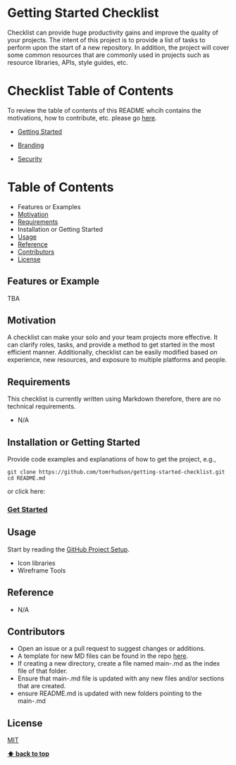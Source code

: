 # Getting Started Checklist

Checklist can provide huge productivity gains and improve the quality of your projects. The intent of this project is to
provide a list of tasks to perform upon the start of a new repository. In addition, the project will cover some common resources that are commonly used in projects such as resource libraries, APIs, style guides, etc.

# Checklist Table of Contents
To review the table of contents of this README whcih contains the motivations,
how to contribute, etc. please go [here](#table-of-contents).


+ [Getting Started](https://github.com/tomrhudson/getting-started-checklist/blob/development/getting-started/main-github.md)

+ [Branding](https://github.com/tomrhudson/getting-started-checklist/blob/development/branding/main-branding.md)
+ [Security](https://github.com/tomrhudson/getting-started-checklist/blob/development/security/main-security.md)

# Table of Contents

+ Features or Examples
+ [Motivation](#motivation)
+ [Requirements](#requirements)
+ Installation or Getting Started
+ [Usage](#usage)
+ [Reference](#Reference)
+ [Contributors](#Contributors)
+ [License](#License)

## Features or Example

TBA

## Motivation

A checklist can make your solo and your team projects more effective. It can clarify roles, tasks, and provide a method to
get started in the most efficient manner. Additionally, checklist can be easily modified based on experience, new resources, and
exposure to multiple platforms and people.

## Requirements

This checklist is currently written using Markdown therefore, there are no technical requirements.
+ N/A

## Installation or Getting Started

Provide code examples and explanations of how to get the project, e.g.,

	git clone https://github.com/tomrhudson/getting-started-checklist.git
    cd README.md

or click here:
### [Get Started](https://github.com/tomrhudson/getting-started-checklist/blob/development/getting-started/main-github.md)

## Usage

Start by reading the [GitHub Project Setup](https://github.com/tomrhudson/getting-started-checklist/blob/development/getting-started/main-github.md).

+ Icon libraries
+ Wireframe Tools

## Reference

+ N/A

## Contributors

+ Open an issue or a pull request to suggest changes or additions.
+ A template for new MD files can be found in the repo [here](https://github.com/tomrhudson/getting-started-checklist/blob/development/template.md).
+ If creating a new directory, create a file named main-<folder>.md as the index
  file of that folder.
+ Ensure that main-<folder>.md file is updated with any new files and/or sections
  that are created.
+ ensure README.md is updated with new folders pointing to the main-<folder>.md

## License

[MIT](https://github.com/tomrhudson/getting-started-checklist/blob/master/LICENSE)

**[⬆ back to top](#table-of-contents)**
